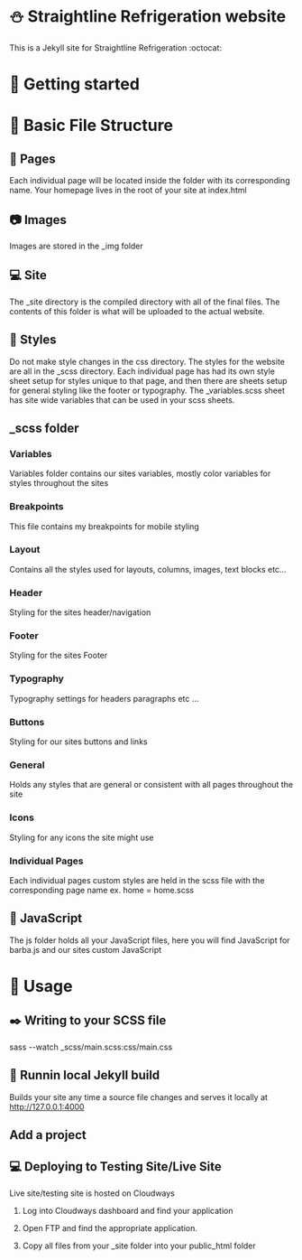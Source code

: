 # :snowman: Straightline Refrigeration website

This is a Jekyll site for Straightline Refrigeration :octocat:

# :metal: Getting started

# :open_file_folder: Basic File Structure

## :page_with_curl: Pages

Each individual page will be located inside the folder with its corresponding name. Your homepage lives in the root of your site at index.html

## :camera: Images

Images are stored in the \_img folder

## :computer: Site

The \_site directory is the compiled directory with all of the final files. The contents of this folder is what will be uploaded to the actual website.

## :dancer: Styles

Do not make style changes in the css directory. The styles for the website are all in the \_scss directory. Each individual page has had its own style sheet setup for styles unique to that page, and then there are sheets setup for general styling like the footer or typography. The \_variables.scss sheet has site wide variables that can be used in your scss sheets.

## \_scss folder

### Variables

Variables folder contains our sites variables, mostly color variables for styles throughout the sites

### Breakpoints

This file contains my breakpoints for mobile styling

### Layout

Contains all the styles used for layouts, columns, images, text blocks etc...

### Header

Styling for the sites header/navigation

### Footer

Styling for the sites Footer

### Typography

Typography settings for headers paragraphs etc ...

### Buttons

Styling for our sites buttons and links

### General

Holds any styles that are general or consistent with all pages throughout the site

### Icons

Styling for any icons the site might use

### Individual Pages

Each individual pages custom styles are held in the scss file with the corresponding page name ex. home = home.scss

## :milky_way: JavaScript

The js folder holds all your JavaScript files, here you will find JavaScript for barba.js and our sites custom JavaScript

# :eyes: Usage

## :black_nib: Writing to your SCSS file

sass --watch \_scss/main.scss:css/main.css

## :runner: Runnin local Jekyll build

Builds your site any time a source file changes and serves it locally at http://127.0.0.1:4000

## Add a project

## :computer: Deploying to Testing Site/Live Site

Live site/testing site is hosted on Cloudways

  1. Log into Cloudways dashboard and find your application

  2. Open FTP and find the appropriate application.

  3. Copy all files from your \_site folder into your public_html folder
